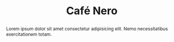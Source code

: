 ---
title: 'Café Nero'
altTitle: 'Café Nero'
url: '/cafes/cafe-nero/'
abstract: 'Lorem ipsum dolor sit amet consectetur adipisicing elit. Nemo necessitatibus exercitationem totam.'
rating: 4.4
type: 'cafe'
amenities:
  - title: 'Speciality Coffee'
    unique: true
  - title: 'Unique Decor'
    unique: true
  - title: 'Catering'
openingsTimes:
  - day: 'Monday'
    from: '9:00'
    to: '20:00'
  - day: 'Tuesday'
    from: '9:00'
    to: '20:00'
  - day: 'Wednesday'
    from: '9:00'
    to: '20:00'
  - day: 'Thursday'
    from: '9:00'
    to: '20:00'
  - day: 'Friday'
    from: '9:00'
    to: '20:00'
  - day: 'Saturday'
    from: '9:00'
    to: '20:00'
  - day: 'Sunday'
    from: '9:00'
    to: '16:00'
address: 'Northumberland Street, Eldon Square, Newcastle upon Tyne, NE1 2LA'
images:
  thumbnail: '/images/cafes/fallback.jpeg'
---